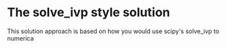 # The solve_ivp style solution 

This solution approach is based on how you would use scipy's solve_ivp to numerica